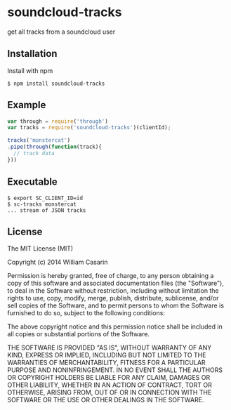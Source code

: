 
# soundcloud-tracks

  get all tracks from a soundcloud user

## Installation

  Install with npm

    $ npm install soundcloud-tracks

## Example

```js
var through = require('through')
var tracks = require('soundcloud-tracks')(clientId);

tracks('monstercat')
.pipe(through(function(track){
  // track data
}))
```

## Executable

    $ export SC_CLIENT_ID=id 
    $ sc-tracks monstercat
    ... stream of JSON tracks

## License

  The MIT License (MIT)

  Copyright (c) 2014 William Casarin

  Permission is hereby granted, free of charge, to any person obtaining a copy
  of this software and associated documentation files (the "Software"), to deal
  in the Software without restriction, including without limitation the rights
  to use, copy, modify, merge, publish, distribute, sublicense, and/or sell
  copies of the Software, and to permit persons to whom the Software is
  furnished to do so, subject to the following conditions:

  The above copyright notice and this permission notice shall be included in
  all copies or substantial portions of the Software.

  THE SOFTWARE IS PROVIDED "AS IS", WITHOUT WARRANTY OF ANY KIND, EXPRESS OR
  IMPLIED, INCLUDING BUT NOT LIMITED TO THE WARRANTIES OF MERCHANTABILITY,
  FITNESS FOR A PARTICULAR PURPOSE AND NONINFRINGEMENT. IN NO EVENT SHALL THE
  AUTHORS OR COPYRIGHT HOLDERS BE LIABLE FOR ANY CLAIM, DAMAGES OR OTHER
  LIABILITY, WHETHER IN AN ACTION OF CONTRACT, TORT OR OTHERWISE, ARISING FROM,
  OUT OF OR IN CONNECTION WITH THE SOFTWARE OR THE USE OR OTHER DEALINGS IN
  THE SOFTWARE.
